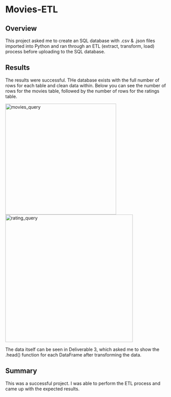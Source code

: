 # Movies-ETL

## Overview
This project asked me to create an SQL database with .csv & .json files imported into Python and ran through an ETL (extract, transform, load) process before uploading to the SQL database.  

## Results
The results were successful.  THe database exists with the full number of rows for each table and clean data within.  Below you can see the number of rows for the movies table, followed by the number of rows for the ratings table.

<img width="346" alt="movies_query" src="https://user-images.githubusercontent.com/99457275/164954172-10f4ee26-c913-4a08-8b4f-1f9c7a6e7488.png">

<img width="398" alt="rating_query" src="https://user-images.githubusercontent.com/99457275/164954175-a774699f-076a-4643-b248-8b2910859c77.png">

The data itself can be seen in Deliverable 3, which asked me to show the .head() function for each DataFrame after transforming the data.


## Summary
This was a successful project.  I was able to perform the ETL process and came up with the expected results.  
